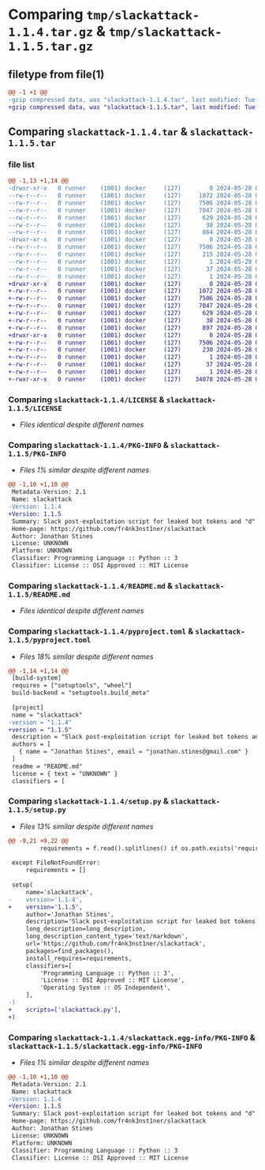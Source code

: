 # Comparing `tmp/slackattack-1.1.4.tar.gz` & `tmp/slackattack-1.1.5.tar.gz`

## filetype from file(1)

```diff
@@ -1 +1 @@
-gzip compressed data, was "slackattack-1.1.4.tar", last modified: Tue May 28 01:41:10 2024, max compression
+gzip compressed data, was "slackattack-1.1.5.tar", last modified: Tue May 28 01:56:10 2024, max compression
```

## Comparing `slackattack-1.1.4.tar` & `slackattack-1.1.5.tar`

### file list

```diff
@@ -1,13 +1,14 @@
-drwxr-xr-x   0 runner    (1001) docker     (127)        0 2024-05-28 01:41:10.078549 slackattack-1.1.4/
--rw-r--r--   0 runner    (1001) docker     (127)     1072 2024-05-28 01:41:04.000000 slackattack-1.1.4/LICENSE
--rw-r--r--   0 runner    (1001) docker     (127)     7506 2024-05-28 01:41:10.078549 slackattack-1.1.4/PKG-INFO
--rw-r--r--   0 runner    (1001) docker     (127)     7047 2024-05-28 01:41:04.000000 slackattack-1.1.4/README.md
--rw-r--r--   0 runner    (1001) docker     (127)      629 2024-05-28 01:41:04.000000 slackattack-1.1.4/pyproject.toml
--rw-r--r--   0 runner    (1001) docker     (127)       38 2024-05-28 01:41:10.078549 slackattack-1.1.4/setup.cfg
--rw-r--r--   0 runner    (1001) docker     (127)      864 2024-05-28 01:41:04.000000 slackattack-1.1.4/setup.py
-drwxr-xr-x   0 runner    (1001) docker     (127)        0 2024-05-28 01:41:10.078549 slackattack-1.1.4/slackattack.egg-info/
--rw-r--r--   0 runner    (1001) docker     (127)     7506 2024-05-28 01:41:10.000000 slackattack-1.1.4/slackattack.egg-info/PKG-INFO
--rw-r--r--   0 runner    (1001) docker     (127)      215 2024-05-28 01:41:10.000000 slackattack-1.1.4/slackattack.egg-info/SOURCES.txt
--rw-r--r--   0 runner    (1001) docker     (127)        1 2024-05-28 01:41:10.000000 slackattack-1.1.4/slackattack.egg-info/dependency_links.txt
--rw-r--r--   0 runner    (1001) docker     (127)       37 2024-05-28 01:41:10.000000 slackattack-1.1.4/slackattack.egg-info/requires.txt
--rw-r--r--   0 runner    (1001) docker     (127)        1 2024-05-28 01:41:10.000000 slackattack-1.1.4/slackattack.egg-info/top_level.txt
+drwxr-xr-x   0 runner    (1001) docker     (127)        0 2024-05-28 01:56:10.352348 slackattack-1.1.5/
+-rw-r--r--   0 runner    (1001) docker     (127)     1072 2024-05-28 01:56:06.000000 slackattack-1.1.5/LICENSE
+-rw-r--r--   0 runner    (1001) docker     (127)     7506 2024-05-28 01:56:10.352348 slackattack-1.1.5/PKG-INFO
+-rw-r--r--   0 runner    (1001) docker     (127)     7047 2024-05-28 01:56:06.000000 slackattack-1.1.5/README.md
+-rw-r--r--   0 runner    (1001) docker     (127)      629 2024-05-28 01:56:06.000000 slackattack-1.1.5/pyproject.toml
+-rw-r--r--   0 runner    (1001) docker     (127)       38 2024-05-28 01:56:10.352348 slackattack-1.1.5/setup.cfg
+-rw-r--r--   0 runner    (1001) docker     (127)      897 2024-05-28 01:56:06.000000 slackattack-1.1.5/setup.py
+drwxr-xr-x   0 runner    (1001) docker     (127)        0 2024-05-28 01:56:10.352348 slackattack-1.1.5/slackattack.egg-info/
+-rw-r--r--   0 runner    (1001) docker     (127)     7506 2024-05-28 01:56:10.000000 slackattack-1.1.5/slackattack.egg-info/PKG-INFO
+-rw-r--r--   0 runner    (1001) docker     (127)      230 2024-05-28 01:56:10.000000 slackattack-1.1.5/slackattack.egg-info/SOURCES.txt
+-rw-r--r--   0 runner    (1001) docker     (127)        1 2024-05-28 01:56:10.000000 slackattack-1.1.5/slackattack.egg-info/dependency_links.txt
+-rw-r--r--   0 runner    (1001) docker     (127)       37 2024-05-28 01:56:10.000000 slackattack-1.1.5/slackattack.egg-info/requires.txt
+-rw-r--r--   0 runner    (1001) docker     (127)        1 2024-05-28 01:56:10.000000 slackattack-1.1.5/slackattack.egg-info/top_level.txt
+-rwxr-xr-x   0 runner    (1001) docker     (127)    34078 2024-05-28 01:56:06.000000 slackattack-1.1.5/slackattack.py
```

### Comparing `slackattack-1.1.4/LICENSE` & `slackattack-1.1.5/LICENSE`

 * *Files identical despite different names*

### Comparing `slackattack-1.1.4/PKG-INFO` & `slackattack-1.1.5/PKG-INFO`

 * *Files 1% similar despite different names*

```diff
@@ -1,10 +1,10 @@
 Metadata-Version: 2.1
 Name: slackattack
-Version: 1.1.4
+Version: 1.1.5
 Summary: Slack post-exploitation script for leaked bot tokens and "d" cookies
 Home-page: https://github.com/fr4nk3nst1ner/slackattack
 Author: Jonathan Stines
 License: UNKNOWN
 Platform: UNKNOWN
 Classifier: Programming Language :: Python :: 3
 Classifier: License :: OSI Approved :: MIT License
```

### Comparing `slackattack-1.1.4/README.md` & `slackattack-1.1.5/README.md`

 * *Files identical despite different names*

### Comparing `slackattack-1.1.4/pyproject.toml` & `slackattack-1.1.5/pyproject.toml`

 * *Files 18% similar despite different names*

```diff
@@ -1,14 +1,14 @@
 [build-system]
 requires = ["setuptools", "wheel"]
 build-backend = "setuptools.build_meta"
 
 [project]
 name = "slackattack"
-version = "1.1.4"
+version = "1.1.5"
 description = "Slack post-exploitation script for leaked bot tokens and xoxd cookies"
 authors = [
   { name = "Jonathan Stines", email = "jonathan.stines@gmail.com" }
 ]
 readme = "README.md"
 license = { text = "UNKNOWN" }
 classifiers = [
```

### Comparing `slackattack-1.1.4/setup.py` & `slackattack-1.1.5/setup.py`

 * *Files 13% similar despite different names*

```diff
@@ -9,21 +9,22 @@
         requirements = f.read().splitlines() if os.path.exists('requirements.txt') else []
 
 except FileNotFoundError:
     requirements = []
 
 setup(
     name='slackattack',
-    version='1.1.4',
+    version='1.1.5',
     author='Jonathan Stines',
     description='Slack post-exploitation script for leaked bot tokens and "d" cookies',
     long_description=long_description,
     long_description_content_type='text/markdown',
     url='https://github.com/fr4nk3nst1ner/slackattack',
     packages=find_packages(),
     install_requires=requirements,
     classifiers=[
         'Programming Language :: Python :: 3',
         'License :: OSI Approved :: MIT License',
         'Operating System :: OS Independent',
     ],
-)
+    scripts=['slackattack.py'],  
+)
```

### Comparing `slackattack-1.1.4/slackattack.egg-info/PKG-INFO` & `slackattack-1.1.5/slackattack.egg-info/PKG-INFO`

 * *Files 1% similar despite different names*

```diff
@@ -1,10 +1,10 @@
 Metadata-Version: 2.1
 Name: slackattack
-Version: 1.1.4
+Version: 1.1.5
 Summary: Slack post-exploitation script for leaked bot tokens and "d" cookies
 Home-page: https://github.com/fr4nk3nst1ner/slackattack
 Author: Jonathan Stines
 License: UNKNOWN
 Platform: UNKNOWN
 Classifier: Programming Language :: Python :: 3
 Classifier: License :: OSI Approved :: MIT License
```

